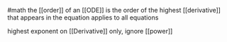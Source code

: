 #math
the [[order]] of an [[ODE]] is the order of the highest [[derivative]] that appears in the equation
applies to all equations

highest exponent on [[Derivative]] only, ignore [[power]]